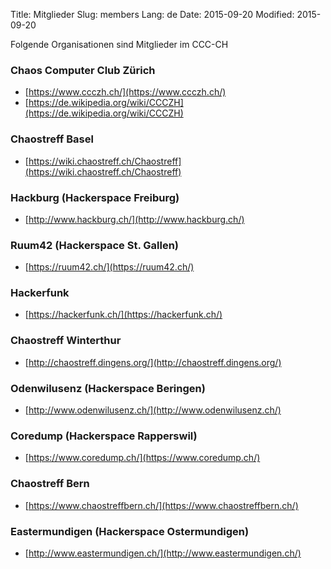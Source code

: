 Title: Mitglieder
Slug: members
Lang: de
Date: 2015-09-20
Modified: 2015-09-20

Folgende Organisationen sind Mitglieder im CCC-CH

### Chaos Computer Club Zürich

  * [https://www.ccczh.ch/](https://www.ccczh.ch/)
  * [https://de.wikipedia.org/wiki/CCCZH](https://de.wikipedia.org/wiki/CCCZH)

### Chaostreff Basel

  * [https://wiki.chaostreff.ch/Chaostreff](https://wiki.chaostreff.ch/Chaostreff)

### Hackburg (Hackerspace Freiburg)

  * [http://www.hackburg.ch/](http://www.hackburg.ch/)

### Ruum42 (Hackerspace St. Gallen)

  * [https://ruum42.ch/](https://ruum42.ch/)

### Hackerfunk

  * [https://hackerfunk.ch/](https://hackerfunk.ch/)

### Chaostreff Winterthur

  * [http://chaostreff.dingens.org/](http://chaostreff.dingens.org/)

### Odenwilusenz (Hackerspace Beringen)

  * [http://www.odenwilusenz.ch/](http://www.odenwilusenz.ch/)

### Coredump (Hackerspace Rapperswil)

  * [https://www.coredump.ch/](https://www.coredump.ch/)

### Chaostreff Bern

  * [https://www.chaostreffbern.ch/](https://www.chaostreffbern.ch/)

### Eastermundigen (Hackerspace Ostermundigen)

  * [http://www.eastermundigen.ch/](http://www.eastermundigen.ch/)
